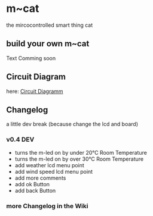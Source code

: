 # m~cat
the mircocontrolled smart thing cat

## build your own m~cat
Text Comming soon

## Circuit Diagram
here: [Circuit Diagramm](https://github.com/ingressy/m-cat/blob/main/m~cat.pdf)

## Changelog
a little dev break (because change the lcd and board)
### v0.4 DEV
- turns the m-led on by under 20°C Room Temperature
- turns the m-led on by over 30°C Room Temperature
- add weather lcd menu point
- add wind speed lcd menu point
- add more comments
- add ok Button
- add back Button

### more Changelog in the Wiki
